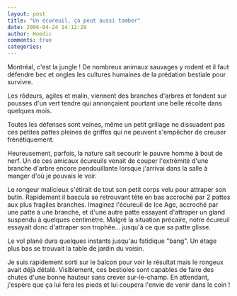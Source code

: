 ```yaml
---
layout: post
title: "Un écureuil, ça peut aussi tomber"
date: 2006-04-24 14:12:28
author: Hoedic
comments: true
categories: 
---
```



Montréal, c'est la jungle ! De nombreux animaux sauvages y rodent et il faut défendre bec et ongles les cultures humaines de la prédation bestiale pour survivre.

Les rôdeurs, agiles et malin, viennent des branches d'arbres et fondent sur pousses d'un vert tendre qui annonçaient pourtant une belle récolte dans quelques mois.

Toutes les défenses sont veines, même un petit grillage ne dissuadent pas ces petites pattes pleines de griffes qui ne peuvent s'empêcher de creuser frénétiquement.

Heureusement, parfois, la nature sait secourir le pauvre homme à bout de nerf. Un de ces amicaux écureuils venait de couper l'extrémité d'une branche d'arbre encore pendouillante lorsque j'arrivai dans la salle à manger d'où je pouvais le voir.

Le rongeur malicieux s'étirait de tout son petit corps velu pour attraper son butin. Rapidement il bascula se retrouvant tête en bas accroché par 2 pattes aux plus fragiles branches. Imaginez l'écureuil de Ice Age, accroché par une patte à une branche, et d'une autre patte essayant d'attraper un gland suspendu à quelques centimètre. Malgré la situation précaire, notre écureuil essayait donc d'attraper son trophée... jusqu'à ce que sa patte glisse.

Le vol plané dura quelques instants jusqu'au fatidique "bang". Un étage plus bas se trouvait la table de jardin du voisin.

Je suis rapidement sorti sur le balcon pour voir le résultat mais le rongeux avait déjà détalé. Visiblement, ces bestioles sont capables de faire des chutes d'une bonne hauteur sans crever sur-le-champ. En attendant, j'espère que ça lui fera les pieds et lui coupera l'envie de venir dans le coin !